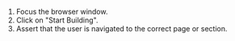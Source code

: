 1. Focus the browser window.
2. Click on "Start Building".
3. Assert that the user is navigated to the correct page or section.